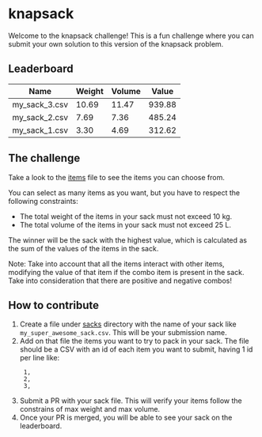 # knapsack
Welcome to the knapsack challenge!
This is a fun challenge where you can submit your own solution to this version of the knapsack problem.
<!-- leaderboard:start -->
## Leaderboard
| Name       | Weight | Volume | Value |
|------------|--------|--------|-------|
| my_sack_3.csv | 10.69 | 11.47 | 939.88 |
| my_sack_2.csv | 7.69 | 7.36 | 485.24 |
| my_sack_1.csv | 3.30 | 4.69 | 312.62 |
<!-- leaderboard:end -->
## The challenge
Take a look to the [items](data/knapsack_items.csv) file to see the items you can choose from.

You can select as many items as you want, but you have to respect the following constraints:
- The total weight of the items in your sack must not exceed 10 kg.
- The total volume of the items in your sack must not exceed 25 L.

The winner will be the sack with the highest value, which is calculated as the sum of the values of the items in the sack.

Note: Take into account that all the items interact with other items, modifying the value of that item if the combo item is present in the sack. 
Take into consideration that there are positive and negative combos!
## How to contribute
1. Create a file under [sacks](sacks/) directory with the name of your sack like `my_super_awesome_sack.csv`. This will be your submission name.
2. Add on that file the items you want to try to pack in your sack. The file should be a CSV with an id of each item you want to submit, having 1 id per line like:
   ```csv
    1,
    2,
    3,
    ```
3. Submit a PR with your sack file. This will verify your items follow the constrains of max weight and max volume.
4. Once your PR is merged, you will be able to see your sack on the leaderboard.